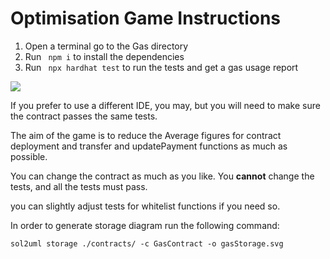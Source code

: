 # Optimisation Game Instructions

1. Open a terminal go to the Gas directory
2. Run ` npm i` to install the dependencies
3. Run ` npx hardhat test` to run the tests and get a gas usage report

![](https://imgur.com/a/GWj9Fqb)

If you prefer to use a different IDE, you may, but you will need to make sure the contract passes the same tests.

The aim of the game is to reduce the Average figures for contract deployment and transfer and updatePayment functions as much as possible.

You can change the contract as much as you like.
You **cannot**  change the tests, and all the tests must pass.

you can slightly adjust tests for whitelist functions if you need so.

In order to generate storage diagram run the following command:

`sol2uml storage ./contracts/ -c GasContract -o gasStorage.svg`
